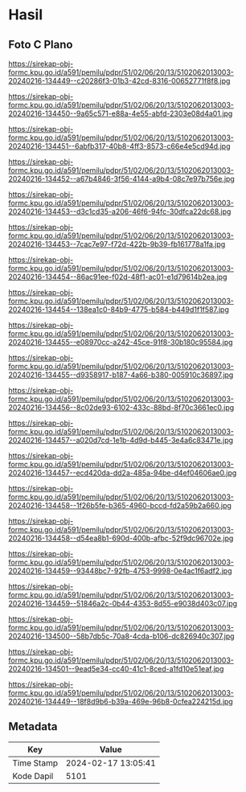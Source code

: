 # Hasil

## Foto C Plano

https://sirekap-obj-formc.kpu.go.id/a591/pemilu/pdpr/51/02/06/20/13/5102062013003-20240216-134449--c20286f3-01b3-42cd-8316-00652771f8f8.jpg

https://sirekap-obj-formc.kpu.go.id/a591/pemilu/pdpr/51/02/06/20/13/5102062013003-20240216-134450--9a65c571-e88a-4e55-abfd-2303e08d4a01.jpg

https://sirekap-obj-formc.kpu.go.id/a591/pemilu/pdpr/51/02/06/20/13/5102062013003-20240216-134451--6abfb317-40b8-4ff3-8573-c66e4e5cd94d.jpg

https://sirekap-obj-formc.kpu.go.id/a591/pemilu/pdpr/51/02/06/20/13/5102062013003-20240216-134452--a67b4846-3f56-4144-a9b4-08c7e97b756e.jpg

https://sirekap-obj-formc.kpu.go.id/a591/pemilu/pdpr/51/02/06/20/13/5102062013003-20240216-134453--d3c1cd35-a206-46f6-94fc-30dfca22dc68.jpg

https://sirekap-obj-formc.kpu.go.id/a591/pemilu/pdpr/51/02/06/20/13/5102062013003-20240216-134453--7cac7e97-f72d-422b-9b39-fb161778a1fa.jpg

https://sirekap-obj-formc.kpu.go.id/a591/pemilu/pdpr/51/02/06/20/13/5102062013003-20240216-134454--86ac91ee-f02d-48f1-ac01-e1d79614b2ea.jpg

https://sirekap-obj-formc.kpu.go.id/a591/pemilu/pdpr/51/02/06/20/13/5102062013003-20240216-134454--138ea1c0-84b9-4775-b584-b449d1f1f587.jpg

https://sirekap-obj-formc.kpu.go.id/a591/pemilu/pdpr/51/02/06/20/13/5102062013003-20240216-134455--e08970cc-a242-45ce-91f8-30b180c95584.jpg

https://sirekap-obj-formc.kpu.go.id/a591/pemilu/pdpr/51/02/06/20/13/5102062013003-20240216-134455--d9358917-b187-4a66-b380-005910c36897.jpg

https://sirekap-obj-formc.kpu.go.id/a591/pemilu/pdpr/51/02/06/20/13/5102062013003-20240216-134456--8c02de93-6102-433c-88bd-8f70c3661ec0.jpg

https://sirekap-obj-formc.kpu.go.id/a591/pemilu/pdpr/51/02/06/20/13/5102062013003-20240216-134457--a020d7cd-1e1b-4d9d-b445-3e4a6c83471e.jpg

https://sirekap-obj-formc.kpu.go.id/a591/pemilu/pdpr/51/02/06/20/13/5102062013003-20240216-134457--ecd420da-dd2a-485a-94be-d4ef04606ae0.jpg

https://sirekap-obj-formc.kpu.go.id/a591/pemilu/pdpr/51/02/06/20/13/5102062013003-20240216-134458--1f26b5fe-b365-4960-bccd-fd2a59b2a660.jpg

https://sirekap-obj-formc.kpu.go.id/a591/pemilu/pdpr/51/02/06/20/13/5102062013003-20240216-134458--d54ea8b1-690d-400b-afbc-52f9dc96702e.jpg

https://sirekap-obj-formc.kpu.go.id/a591/pemilu/pdpr/51/02/06/20/13/5102062013003-20240216-134459--93448bc7-92fb-4753-9998-0e4ac1f6adf2.jpg

https://sirekap-obj-formc.kpu.go.id/a591/pemilu/pdpr/51/02/06/20/13/5102062013003-20240216-134459--51846a2c-0b44-4353-8d55-e9038d403c07.jpg

https://sirekap-obj-formc.kpu.go.id/a591/pemilu/pdpr/51/02/06/20/13/5102062013003-20240216-134500--58b7db5c-70a8-4cda-b106-dc826940c307.jpg

https://sirekap-obj-formc.kpu.go.id/a591/pemilu/pdpr/51/02/06/20/13/5102062013003-20240216-134501--9ead5e34-cc40-41c1-8ced-a1fd10e51eaf.jpg

https://sirekap-obj-formc.kpu.go.id/a591/pemilu/pdpr/51/02/06/20/13/5102062013003-20240216-134449--18f8d9b6-b39a-469e-96b8-0cfea224215d.jpg


## Metadata

| Key        | Value               |
| ---------- | ------------------- |
| Time Stamp | 2024-02-17 13:05:41 |
| Kode Dapil | 5101                |




